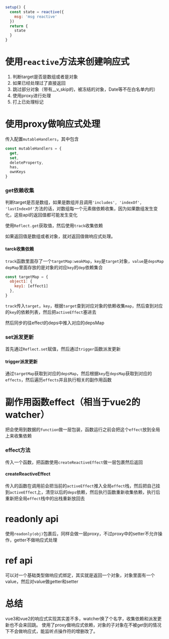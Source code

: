 ```js
setup() {
  const state = reactive({
    msg: 'msg reactive'
  })
  return {
    state
  }
}
```
# 使用`reactive`方法来创建响应式
1. 判断target是否是数组或者是对象
2. 如果已经处理过了直接返回
3. 跳过部分对象（带有__v_skip的，被冻结的对象，Date等不在白名单内的）
4. 使用proxy进行处理
5. 打上已处理标记

# 使用proxy做响应式处理
传入配置`mutableHandlers`，其中包含
```js
const mutableHandlers = {
  get,
  set,
  deleteProperty,
  has,
  ownKeys
}
```
### get依赖收集
判断target是否是数组，如果是数组并且调用`'includes', 'indexOf', 'lastIndexOf'`方法的话，对数组每一个元素做依赖收集，因为如果数组发生变化，这些api的返回值都可能发生变化

使用`Reflect.get`获取值，然后使用`track`收集依赖

如果返回值是数组或者对象，就对返回值做响应式处理。

#### tarck收集依赖
`track`函数里面存了一个`targetMap:weakMap`，`key`是`target`对象，`value`是`depsMap`
`depMap`里面存放的是对象的对应`key`的`dep`依赖集合
```js
const targetMap = {
  object1: {
    key1: [effect1]
  },
}
```
`track`传入`target`，`key`，根据`target`查到对应对象的依赖收集`map`，然后查到对应的`key`的依赖列表，然后把`activeEffect`塞进去

然后同步的往effect的deps中推入对应的depsMap

### set派发更新
首先通过`Reflect.set`赋值，然后通过`trigger`函数派发更新

#### trigger派发更新
通过`targetMap`获取到对应的`depsMap`，然后根据`key`在`depsMap`获取到对应的`effects`，然后遍历`effects`并且执行相关的副作用函数


# 副作用函数effect（相当于vue2的watcher）
把会使用到数据的`function`做一层包装，函数运行之前会把这个`effect`放到全局上来收集依赖

### effect方法
传入一个函数，把函数使用`createReactiveEffect`做一层包裹然后返回

#### createReactiveEffect
传入的函数在调用前会把当前的`activeEffect`推入全局`effect`栈，然后把自己挂到`activeEffect`上，清空以后的`deps`依赖，然后执行函数重新收集依赖，执行后重新把全局`effect`栈中的出栈重新放回去

# readonly api
使用`readonly(obj)`包裹后，同样会做一层proxy，不过proxy中的setter不允许操作，getter不做响应式处理

# ref api
可以对一个基础类型做响应式绑定，其实就是返回一个对象，对象里面有一个value，然后对value做getter和setter


# 总结
vue3和vue2的响应式实现其实差不多，watcher换了个名字，收集依赖和派发更新也不会来回跳。
使用了proxy做响应式依赖，对象的子对象在不被get到的情况下不会做响应式，能监听点操作符的增删改了。


